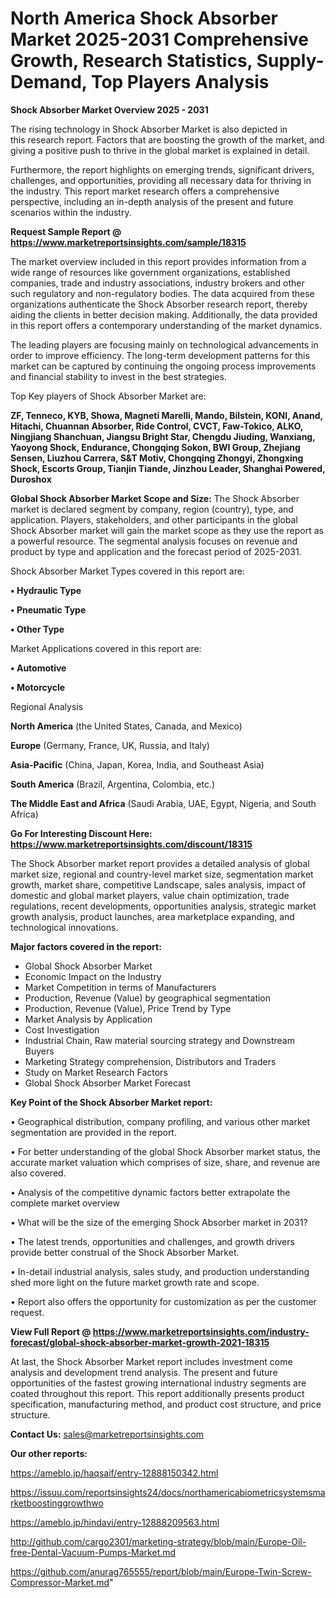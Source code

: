 # North America Shock Absorber Market 2025-2031 Comprehensive Growth, Research Statistics, Supply-Demand,  Top Players Analysis

<Strong> Shock Absorber Market Overview 2025 - 2031</strong>

The rising technology in Shock Absorber Market is also depicted in this research report. Factors that are boosting the growth of the market, and giving a positive push to thrive in the global market is explained in detail.

Furthermore, the report highlights on emerging trends, significant drivers, challenges, and opportunities, providing all necessary data for thriving in the industry. This report market research offers a comprehensive perspective, including an in-depth analysis of the present and future scenarios within the industry.

<strong>Request Sample Report @ <a href=https://www.marketreportsinsights.com/sample/18315>https://www.marketreportsinsights.com/sample/18315</a></strong>

The market overview included in this report provides information from a wide range of resources like government organizations, established companies, trade and industry associations, industry brokers and other such regulatory and non-regulatory bodies. The data acquired from these organizations authenticate the Shock Absorber research report, thereby aiding the clients in better decision making. Additionally, the data provided in this report offers a contemporary understanding of the market dynamics.

The leading players are focusing mainly on technological advancements in order to improve efficiency. The long-term development patterns for this market can be captured by continuing the ongoing process improvements and financial stability to invest in the best strategies.

Top Key players of Shock Absorber Market are:

<strong>ZF, Tenneco, KYB, Showa, Magneti Marelli, Mando, Bilstein, KONI, Anand, Hitachi, Chuannan Absorber, Ride Control, CVCT, Faw-Tokico, ALKO, Ningjiang Shanchuan, Jiangsu Bright Star, Chengdu Jiuding, Wanxiang, Yaoyong Shock, Endurance, Chongqing Sokon, BWI Group, Zhejiang Sensen, Liuzhou Carrera, S&T Motiv, Chongqing Zhongyi, Zhongxing Shock, Escorts Group, Tianjin Tiande, Jinzhou Leader, Shanghai Powered, Duroshox</strong>

<strong><b>Global Shock Absorber Market Scope and Size:</b></strong>
The Shock Absorber market is declared segment by company, region (country), type, and application. Players, stakeholders, and other participants in the global Shock Absorber market will gain the market scope as they use the report as a powerful resource. The segmental analysis focuses on revenue and product by type and application and the forecast period of 2025-2031.

Shock Absorber Market Types covered in this report are:

<strong>• Hydraulic Type

• Pneumatic Type

• Other Type</strong>

Market Applications covered in this report are:

<strong>• Automotive

• Motorcycle</strong> 

Regional Analysis

<strong>North America</strong> (the United States, Canada, and Mexico)

<strong>Europe</strong> (Germany, France, UK, Russia, and Italy)

<strong>Asia-Pacific</strong> (China, Japan, Korea, India, and Southeast Asia)

<strong>South America</strong> (Brazil, Argentina, Colombia, etc.)

<strong>The Middle East and Africa</strong> (Saudi Arabia, UAE, Egypt, Nigeria, and South Africa)

<strong>Go For Interesting Discount Here: <a href=https://www.marketreportsinsights.com/discount/18315>https://www.marketreportsinsights.com/discount/18315</a></strong>

The Shock Absorber market report provides a detailed analysis of global market size, regional and country-level market size, segmentation market growth, market share, competitive Landscape, sales analysis, impact of domestic and global market players, value chain optimization, trade regulations, recent developments, opportunities analysis, strategic market growth analysis, product launches, area marketplace expanding, and technological innovations.

<strong><b>Major factors covered in the report:</b></strong>
<ul>
  <li>Global Shock Absorber Market </li>
  <li>Economic Impact on the Industry</li>
  <li>Market Competition in terms of Manufacturers</li>
  <li>Production, Revenue (Value) by geographical segmentation</li>
  <li>Production, Revenue (Value), Price Trend by Type</li>
  <li>Market Analysis by Application</li>
  <li>Cost Investigation</li>
  <li>Industrial Chain, Raw material sourcing strategy and Downstream Buyers</li>
  <li>Marketing Strategy comprehension, Distributors and Traders</li>
  <li>Study on Market Research Factors</li>
  <li>Global Shock Absorber Market Forecast</li>
</ul>

<strong><b>Key Point of the Shock Absorber Market report:</b></strong>

• Geographical distribution, company profiling, and various other market segmentation are provided in the report.

• For better understanding of the global Shock Absorber market status, the accurate market valuation which comprises of size, share, and revenue are also covered.

• Analysis of the competitive dynamic factors better extrapolate the complete market overview

• What will be the size of the emerging Shock Absorber market in 2031?

• The latest trends, opportunities and challenges, and growth drivers provide better construal of the Shock Absorber Market.

• In-detail industrial analysis, sales study, and production understanding shed more light on the future market growth rate and scope.

• Report also offers the opportunity for customization as per the customer request.

<strong><b>View Full Report @ <a href=https://www.marketreportsinsights.com/industry-forecast/global-shock-absorber-market-growth-2021-18315>https://www.marketreportsinsights.com/industry-forecast/global-shock-absorber-market-growth-2021-18315</a></b></strong>


At last, the Shock Absorber Market report includes investment come analysis and development trend analysis. The present and future opportunities of the fastest growing international industry segments are coated throughout this report. This report additionally presents product specification, manufacturing method, and product cost structure, and price structure.

<strong>Contact Us:</strong>
sales@marketreportsinsights.com

<strong>Our other reports:</strong>

<a href=https://ameblo.jp/haqsaif/entry-12888150342.html>https://ameblo.jp/haqsaif/entry-12888150342.html</a>

<a href=https://issuu.com/reportsinsights24/docs/northamericabiometricsystemsmarketboostinggrowthwo>https://issuu.com/reportsinsights24/docs/northamericabiometricsystemsmarketboostinggrowthwo</a>

<a href=https://ameblo.jp/hindavi/entry-12888209563.html>https://ameblo.jp/hindavi/entry-12888209563.html</a>

<a href=http://github.com/cargo2301/marketing-strategy/blob/main/Europe-Oil-free-Dental-Vacuum-Pumps-Market.md>http://github.com/cargo2301/marketing-strategy/blob/main/Europe-Oil-free-Dental-Vacuum-Pumps-Market.md</a>

<a href=https://github.com/anurag765555/report/blob/main/Europe-Twin-Screw-Compressor-Market.md>https://github.com/anurag765555/report/blob/main/Europe-Twin-Screw-Compressor-Market.md</a>"
